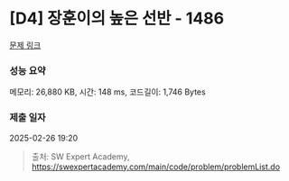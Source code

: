 # [D4] 장훈이의 높은 선반 - 1486 

[문제 링크](https://swexpertacademy.com/main/code/problem/problemDetail.do?contestProbId=AV2b7Yf6ABcBBASw) 

### 성능 요약

메모리: 26,880 KB, 시간: 148 ms, 코드길이: 1,746 Bytes

### 제출 일자

2025-02-26 19:20



> 출처: SW Expert Academy, https://swexpertacademy.com/main/code/problem/problemList.do